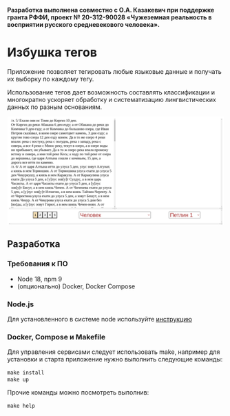 **Разработка выполнена совместно с О.А. Казакевич при поддержке гранта РФФИ, проект № 20-312-90028 «Чужеземная реальность в восприятии русского средневекового человека».**

# Избушка тегов

Приложение позволяет тегировать любые языковые данные и получать их выборку по каждому тегу.

Использование тегов дает возможность составлять классификации и многократно ускоряет обработку и систематизацию лингвистических данных по разным основаниям. 

![](/readme/tags-izbushka.gif)

## Разработка

### Требования к ПО
- Node 18, npm 9
- (опционально) Docker, Docker Compose

### Node.js
Для установленного в системе node используйте [инструкцию](app/README.md)

### Docker, Compose и Makefile

Для управления сервисами следует использовать make, например для установки и старта приложение нужно выполнить следующие команды:
```shell
make install
make up
```

Прочие команды можно посмотреть выполнив:
```shell
make help
```
